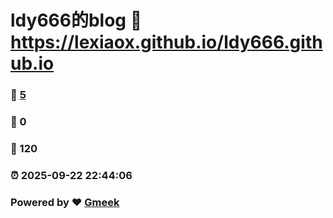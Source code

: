 # ldy666的blog :link: https://lexiaox.github.io/ldy666.github.io 
### :page_facing_up: [5](https://lexiaox.github.io/ldy666.github.io/tag.html) 
### :speech_balloon: 0 
### :hibiscus: 120 
### :alarm_clock: 2025-09-22 22:44:06 
### Powered by :heart: [Gmeek](https://github.com/Meekdai/Gmeek)

